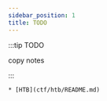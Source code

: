 ```yaml
---
sidebar_position: 1
title: TODO
---
```


:::tip TODO

copy notes

:::

```
* [HTB](ctf/htb/README.md)
```
